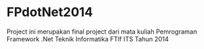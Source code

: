 FPdotNet2014
============

Project ini merupakan final project dari mata kuliah Pemrograman Framework .Net Teknik Informatika FTIf ITS Tahun 2014
